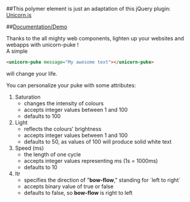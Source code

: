 ##This polymer element is just an adaptation of this jQuery plugin: [Unicorn.js](https://github.com/paulirish/Unicorn-js)

##[Documentation/Demo](http://paulvarache.github.io/unicorn-puke)

Thanks to the all mighty web components, lighten up your websites and webapps with unicorn-puke !  
A simple
```html
<unicorn-puke message="My awesome text"></unicorn-puke>
```
will change your life.


You can personalize your puke with some attributes:
<ol>
    <li>Saturation
        <ul>
            <li>changes the intensity of colours</li>
            <li>accepts integer values between 1 and 100</li>
            <li>defaults to 100</li>
        </ul>
    </li>
    <li>Light
        <ul>
            <li>reflects the colours' brightness</li>
            <li>accepts integer values between 1 and 100</li>
            <li>defaults to 50, as values of 100 will produce solid white text</li>
        </ul>
    </li>
    <li>Speed (ms)
        <ul>
            <li>the length of one cycle</li>
            <li>accepts integer values representing ms (1s = 1000ms)</li>
            <li>defaults to 10</li>
        </ul>
    </li>
    <li>ltr
        <ul>
            <li>specifies the direction of "<strong>bow-flow</strong>," standing for `left to right`</li>
            <li>accepts binary value of true or false</li>
            <li>defaults to false, so <strong>bow-flow</strong> is right to left</li>
        </ul>
    </li>
</ol>

[2]: https://raw2.github.com/toddpress/Unicorn-js/master/unicorn.js
